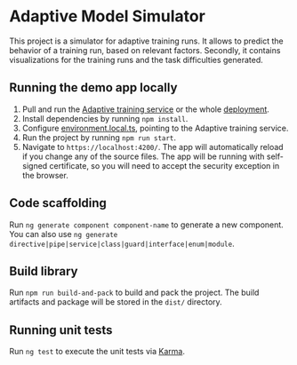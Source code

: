 # Adaptive Model Simulator

This project is a simulator for adaptive training runs. It allows to predict the behavior of a training run, based on relevant factors. Secondly, it contains visualizations for the training runs and the task difficulties generated.

## Running the demo app locally

1. Pull and run the [Adaptive training service](https://github.com/cyberrangecz/backend-adaptive-training) or the whole [deployment](https://github.com/cyberrangecz/devops-helm).
2. Install dependencies by running `npm install`.
3. Configure [environment.local.ts](projects/adaptive-instance-simulator-example-app/src/environments/environment.local.ts), pointing to the Adaptive training service.
4. Run the project by running `npm run start`.
5. Navigate to `https://localhost:4200/`. The app will automatically reload if you change any of the source files. The app will be running with self-signed certificate, so you will need to accept the security exception in the browser.

## Code scaffolding

Run `ng generate component component-name` to generate a new component. You can also use `ng generate directive|pipe|service|class|guard|interface|enum|module`.

## Build library

Run `npm run build-and-pack` to build and pack the project. The build artifacts and package will be stored in the `dist/` directory.

## Running unit tests

Run `ng test` to execute the unit tests via [Karma](https://karma-runner.github.io).
